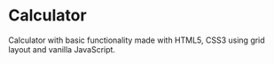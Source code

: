 # Calculator
Calculator with basic functionality made with HTML5, CSS3 using grid layout and vanilla JavaScript.
